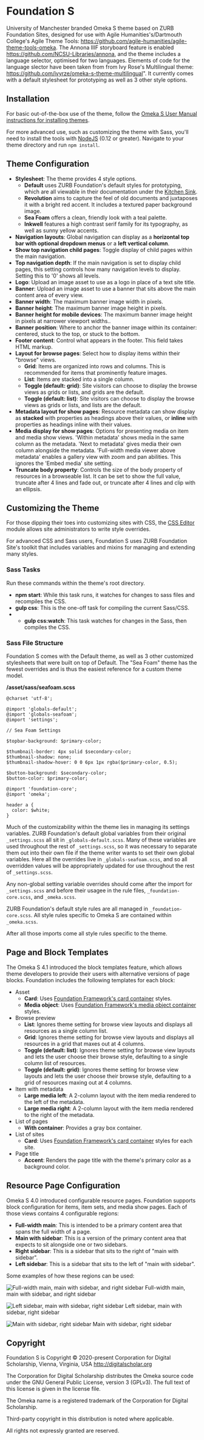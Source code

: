 # Foundation S

University of Manchester branded Omeka S theme based on ZURB Foundation Sites, designed for use with Agile Humanities's/Dartmouth College's Agile Theme Tools: https://github.com/agile-humanities/agile-theme-tools-omeka. The Annona IIIF storyboard feature is enabled https://github.com/NCSU-Libraries/annona, and the theme includes a language selector, optimised for two languages. Elements of code for the language slector have been taken from from Ivy Rose's Multilingual theme: https://github.com/ivyrze/omeka-s-theme-multilingual". It currently comes with a default stylesheet for prototyping as well as 3 other style options. 

## Installation

For basic out-of-the-box use of the theme, follow the [Omeka S User Manual instructions for installing themes](https://omeka.org/s/docs/user-manual/sites/site_theme/#installing-themes). 

For more advanced use, such as customizing the theme with Sass, you'll need to install the tools with [NodeJS](https://nodejs.org/en/) (0.12 or greater). Navigate to your theme directory and run `npm install`.

## Theme Configuration

* **Stylesheet**: The theme provides 4 style options.
  * **Default** uses ZURB Foundation's default styles for prototyping, which are all viewable in their documentation under the [Kitchen Sink](https://get.foundation/sites/docs/kitchen-sink.html).
  * **Revolution** aims to capture the feel of old documents and juxtaposes it with a bright red accent. It includes a textured paper background image.
  * **Sea Foam** offers a clean, friendly look with a teal palette.
  * **Inkwell** features a high contrast serif family for its typography, as well as sunny yellow accents.
* **Navigation layouts**: Global navigation can display as a **horizontal top bar with optional dropdown menus** or a **left vertical column**.
* **Show top navigation child pages**: Toggle display of child pages within the main navigation.
* **Top navigation depth**: If the main navigation is set to display child pages, this setting controls how many navigation levels to display. Setting this to '0' shows all levels.
* **Logo**: Upload an image asset to use as a logo in place of a text site title.
* **Banner**: Upload an image asset to use a banner that sits above the main content area of every view.
* **Banner width**: The maximum banner image width in pixels.
* **Banner height**: The maximum banner image height in pixels.
* **Banner height for mobile devices**: The maximum banner image height in pixels at narrower viewport widths..
* **Banner position**: Where to anchor the banner image within its container: centered, stuck to the top, or stuck to the bottom.
* **Footer content**: Control what appears in the footer. This field takes HTML markup.
* **Layout for browse pages**: Select how to display items within their "browse" views.
  * **Grid**: Items are organized into rows and columns. This is recommended for items that prominently feature images.
  * **List**: Items are stacked into a single column.
  * **Toggle (default: grid)**: Site visitors can choose to display the browse views as grids or lists, and grids are the default.
  * **Toggle (default: list)**: Site visitors can choose to display the browse views as grids or lists, and lists are the default.
* **Metadata layout for show pages**: Resource metadata can show display as **stacked** with properties as headings above their values, or **inline** with properties as headings inline with their values.
* **Media display for show pages**: Options for presenting media on item and media show views. 'Within metadata' shows media in the same column as the metadata. 'Next to metadata' gives media their own column alongside the metadata. 'Full-width media viewer above metadata' enables a gallery view with zoom and pan abilities. This ignores the 'Embed media' site setting.
* **Truncate body property**: Controls the size of the body property of resources in a browseable list. It can be set to show the full value, truncate after 4 lines and fade out, or truncate after 4 lines and clip with an ellipsis.

## Customizing the Theme

For those dipping their toes into customizing sites with CSS, the [CSS Editor](https://omeka.org/s/modules/CSSEditor/) module allows site administrators to write style overrides.

For advanced CSS and Sass users, Foundation S uses ZURB Foundation Site's toolkit that includes variables and mixins for managing and extending many styles.

### Sass Tasks

Run these commands within the theme's root directory.

* **npm start**: While this task runs, it watches for changes to sass files and recompiles the CSS.
* **gulp css**: This is the one-off task for compiling the current Sass/CSS.
* * **gulp css:watch**: This task watches for changes in the Sass, then compiles the CSS.

### Sass File Structure

Foundation S comes with the Default theme, as well as 3 other customized stylesheets that were built on top of Default. The "Sea Foam" theme has the fewest overrides and is thus the easiest reference for a custom theme model.

**/asset/sass/seafoam.scss**

```
@charset 'utf-8';

@import 'globals-default';
@import 'globals-seafoam';
@import 'settings';

// Sea Foam Settings

$topbar-background: $primary-color;
  
$thumbnail-border: 4px solid $secondary-color;
$thumbnail-shadow: none;
$thumbnail-shadow-hover: 0 0 6px 1px rgba($primary-color, 0.5);

$button-background: $secondary-color;
$button-color: $primary-color;

@import 'foundation-core';
@import 'omeka';

header a {
  color: $white;
}
```

Much of the customizability within the theme lies in managing its settings variables. ZURB Foundation's default global variables from their original `_settings.scss` all sit in `_globals-default.scss`. Many of these variables are used throughout the rest of `_settings.scss`, so it was necessary to separate them out into their own file if the theme writer wants to set their own global variables. Here all the overrides live in `_globals-seafoam.scss`, and so all overridden values will be appropriately updated for use throughout the rest of `_settings.scss`. 

Any non-global setting variable overrides should come after the import for `_settings.scss` and before their usagee in the rule files, `_foundation-core.scss`, and `_omeka.scss`. 

ZURB Foundation's default style rules are all managed in `_foundation-core.scss`. All style rules specific to Omeka S are contained within `_omeka.scss`.

After all those imports come all style rules specific to the theme.

## Page and Block Templates

The Omeka S 4.1 introduced the block templates feature, which allows theme developers to provide their users with alternative versions of page blocks. Foundation includes the following templates for each block:

* Asset
  * **Card**: Uses [Foundation Framework's card container](https://get.foundation/sites/docs/card.html) styles.
  * **Media object**: Uses [Foundation Framework's media object container](https://get.foundation/sites/docs/media-object.html) styles.
* Browse preview
  * **List**: Ignores theme setting for browse view layouts and displays all resources as a single column list.
  * **Grid**: Ignores theme setting for browse view layouts and displays all resources in a grid that maxes out at 4 columns.
  * **Toggle (default: list)**: Ignores theme setting for browse view layouts and lets the user choose their browse style, defaulting to a single column list of resources.
  * **Toggle (default: grid)**: Ignores theme setting for browse view layouts and lets the user choose their browse style, defaulting to a grid of resources maxing out at 4 columns.
* Item with metadata
  * **Large media left**: A 2-column layout with the item media rendered to the left of the metadata.
  * **Large media right**: A 2-column layout with the item media rendered to the right of the metadata.
* List of pages
  * **With container**: Provides a gray box container.
* List of sites
  * **Card**: Uses [Foundation Framework's card container](https://get.foundation/sites/docs/card.html) styles for each site.
* Page title
  * **Accent**: Renders the page title with the theme's primary color as a background color.

## Resource Page Configuration

Omeka S 4.0 introduced configurable resource pages. Foundation supports block configuration for items, item sets, and media show pages. Each of those views contains 4 configurable regions:

* **Full-width main**: This is intended to be a primary content area that spans the full width of a page.
* **Main with sidebar**: This is a version of the primary content area that expects to sit alongside one or two sidebars.
* **Right sidebar**: This is a sidebar that sits to the right of "main with sidebar".
* **Left sidebar**: This is a sidebar that sits to the left of "main with sidebar". 

Some examples of how these regions can be used:

![Full-width main, main with sidebar, and right sidebar](asset/img/full-main-right.jpg)
Full-width main, main with sidebar, and right sidebar

![Left sidebar,  main with sidebar, right sidebar](asset/img/left-main-right.jpg)
Left sidebar,  main with sidebar, right sidebar

![Main with sidebar, right sidebar](asset/img/main-right.jpg)
Main with sidebar, right sidebar

## Copyright
Foundation S is Copyright © 2020-present Corporation for Digital Scholarship, Vienna, Virginia, USA http://digitalscholar.org

The Corporation for Digital Scholarship distributes the Omeka source code
under the GNU General Public License, version 3 (GPLv3). The full text
of this license is given in the license file.

The Omeka name is a registered trademark of the Corporation for Digital Scholarship.

Third-party copyright in this distribution is noted where applicable.

All rights not expressly granted are reserved.